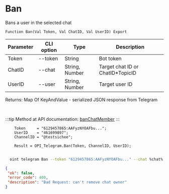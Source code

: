 ﻿---
sidebar_position: 1
---

# Ban
 Bans a user in the selected chat



`Function Ban(Val Token, Val ChatID, Val UserID) Export`

  | Parameter | CLI option | Type | Description |
  |-|-|-|-|
  | Token | --token | String | Bot token |
  | ChatID | --chat | String, Number | Target chat ID or ChatID*TopicID |
  | UserID | --user | String, Number | Target user ID |

  
  Returns:  Map Of KeyAndValue - serialized JSON response from Telegram

<br/>

:::tip
Method at API documentation: [banChatMember](https://core.telegram.org/bots/api#banchatmember)
:::
<br/>


```bsl title="Code example"
    Token     = "6129457865:AAFyzNYOAFbu...";
    UserID    = "461699897";
    ChannelID = "@testsichee";

    Result = OPI_Telegram.Ban(Token, ChannelID, UserID);
```



```sh title="CLI command example"
    
  oint telegram Ban --token "6129457865:AAFyzNYOAFbu..." --chat %chat% --user "461699897"

```

```json title="Result"
{
 "ok": false,
 "error_code": 400,
 "description": "Bad Request: can't remove chat owner"
}
```
